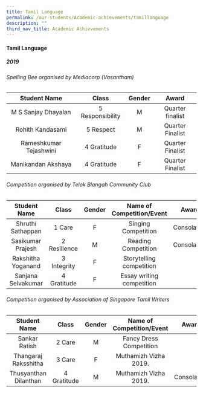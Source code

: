 ```yaml
---
title: Tamil Language
permalink: /our-students/Academic-achievements/tamillanguage
description: ""
third_nav_title: Academic Achievements
---
```

#### Tamil Language

##### 2019
###### Spelling Bee organised by Mediacorp (Vasantham)
| Student Name | Class | Gender | Award |
|:---:|:---:|:---:|:---:|
| M S Sanjay Dhayalan | 5 Responsibility | M | Quarter finalist |
| Rohith Kandasami | 5 Respect | M | Quarter Finalist |
|  Rameshkumar Tejashwini |  4 Gratitude | F  |  Quarter Finalist |
| Manikandan Akshaya  |  4 Gratitude |  F |  Quarter Finalist |

###### Competition organised by Telok Blangah Community Club
| Student Name | Class | Gender | Name of Competition/Event | Award |
|:---:|:---:|:---:|:---:|:---:|
| Shruthi Sathappan | 1 Care | F | Singing Competition | Consolation |
| Sasikumar Prajesh | 2 Resilience | M | Reading Competition | Consolation |
| Rakshitha Yoganand | 3 Integrity | F | Storytelling competition |  |
| Sanjana Selvakumar | 4 Gratitude | F | Essay writing competition |  |

###### Competition organised by Association of Singapore Tamil Writers
| Student Name | Class | Gender | Name of Competition/Event | Award |
|:---:|:---:|:---:|:---:|:---:|
| Sankar Ratish | 2 Care | M | Fancy Dress Competition |  |
| Thangaraj Raksshitha | 3 Care | F | Muthamizh Vizha 2019. |  |
| Thusyanthan Dilanthan | 4 Gratitude | M | Muthamizh Vizha 2019. | Consolation |


